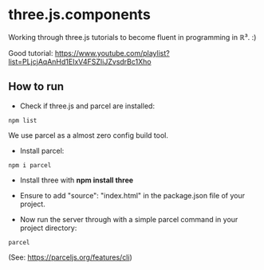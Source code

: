 # three.js.components #

Working through three.js tutorials to become fluent in programming in &Ropf;³. :)

Good tutorial: https://www.youtube.com/playlist?list=PLjcjAqAnHd1EIxV4FSZIiJZvsdrBc1Xho


## How to run ##

- Check if three.js and parcel are installed:

```
npm list
```

We use parcel as a almost zero config build tool.

- Install parcel:

```
npm i parcel
```

- Install three with **npm install three**

- Ensure to add "source": "index.html" in the package.json file of your project.

- Now run the server through with a simple parcel command in your project directory:

```
parcel
```

(See: https://parceljs.org/features/cli)

